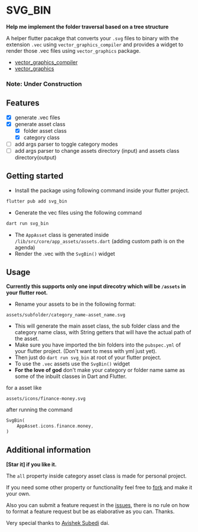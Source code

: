 <!--
This README describes the package. If you publish this package to pub.dev,
this README's contents appear on the landing page for your package.
For information about how to write a good package README, see the guide for
[writing package pages](https://dart.dev/tools/pub/writing-package-pages).

For general information about developing packages, see the Dart guide for
[creating packages](https://dart.dev/guides/libraries/create-packages)
and the Flutter guide for
[developing packages and plugins](https://flutter.dev/to/develop-packages).
-->

# SVG_BIN

**Help me implement the folder traversal based on a tree structure**

A helper flutter pacakge that converts your `.svg` files to binary with the extension `.vec` using `vector_graphics_compiler` and provides a widget to render those .vec files using `vector_graphics` package.

- [vector_graphics_compiler](pub.dev/packages/vector_graphics_compiler)
- [vector_graphics](https://pub.dev/packages/vector_graphics)

### Note: **Under Construction**

## Features

- [x] generate .vec files
- [x] generate asset class
  - [x] folder asset class
  - [x] category class
- [ ] add args parser to toggle category modes
- [ ] add args parser to change assets directory (input) and assets class directory(output)

## Getting started

- Install the package using following command inside your flutter project.

```bash
flutter pub add svg_bin
```

- Generate the vec files using the following command

```bash
dart run svg_bin
```

- The `AppAsset` class is generated inside `/lib/src/core/app_assets/assets.dart` (adding custom path is on the agenda)
- Render the .vec with the `SvgBin()` widget

## Usage

**Currently this supports only one input direcotry which will be `/assets` in your flutter root.**

- Rename your assets to be in the following format:

```
assets/subfolder/category_name-asset_name.svg
```

- This will generate the main asset class, the sub folder class and the category name class, with String getters that will have the actual path of the asset.
- Make sure you have imported the bin folders into the `pubspec.yml` of your flutter project. (Don't want to mess with yml just yet).
- Then just do `dart run svg_bin` at root of your flutter project.
- To use the `.vec` assets use the `SvgBin()` widget
- **For the love of god** don't make your category or folder name same as some of the inbuilt classes in Dart and Flutter.

for a asset like

```
assets/icons/finance-money.svg
```

after running the command

```dart
SvgBin(
    AppAsset.icons.finance.money,
)
```

## Additional information

**[Star it] if you like it.**

The `all` property inside category asset class is made for personal project.

If you need some other property or functionality feel free to [fork](https://github.com/arjablc/svg_bin/fork) and make it your own.

Also you can submit a feature request in the [issues](https://github.com/arjablc/svg_bin/issues), there is no rule on how to format a feature request but be as elaborative as you can. Thanks.

Very special thanks to [Avishek Subedi](https://github.com/Avishek-Subedi) dai.
